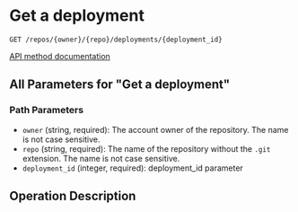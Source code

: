 # Get a deployment

`GET /repos/{owner}/{repo}/deployments/{deployment_id}`

[API method documentation](https://docs.github.com/rest/deployments/deployments#get-a-deployment)

## All Parameters for "Get a deployment"

### Path Parameters

- `owner` (string, required): The account owner of the repository. The name is not case sensitive.
- `repo` (string, required): The name of the repository without the `.git` extension. The name is not case sensitive.
- `deployment_id` (integer, required): deployment_id parameter

## Operation Description


